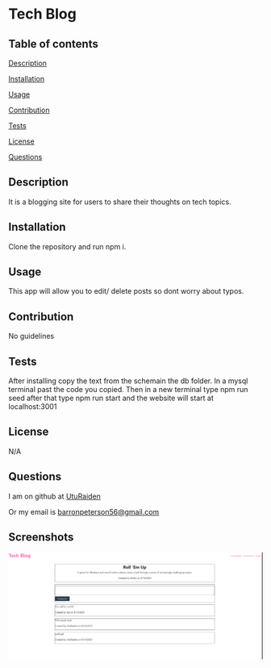 # Tech Blog

  
  ## Table of contents

  [Description](#Description)

  [Installation](#Installation)

  [Usage](#Usage)

  [Contribution](#Contribution)
  
  [Tests](#Tests)

  [License](#License)

  [Questions](#Questions)

  ## Description <a id="Description"></a>

  It is a blogging site for users to share their thoughts on tech topics.

  ## Installation <a id="Installation"></a>

  Clone the repository and run npm i.

  ## Usage <a id="Usage"></a>

  This app will allow you to edit/ delete posts so dont worry about typos.

  ## Contribution <a id="Contribution"></a>

  No guidelines

  ## Tests  <a id="Tests"></a>

  After installing copy the text from the schemain the db folder. In a mysql terminal past the code you copied. Then in a new terminal type npm run seed after that type npm run start and the website will start at localhost:3001

  ## License <a id="License"></a>

  N/A

  ## Questions <a id="Questions"></a>

  I am on github at [UtuRaiden](https://github.com/UtuRaiden)

  Or my email is barronpeterson56@gmail.com

  ## Screenshots 

  ![Screenshot](./images/screenshot.PNG)

  
